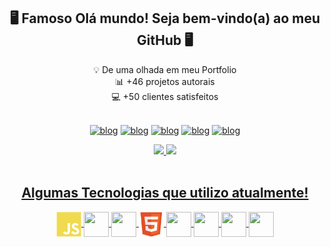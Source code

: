 
<div align="center">
<h2>🖥️ Famoso Olá mundo! Seja bem-vindo(a) ao meu GitHub 🖥️</h2>
💡 De uma olhada em meu Portfolio<br>
📊 +46 projetos autorais<br>
💻 +50 clientes satisfeitos<br>
<br>

[![blog](https://img.shields.io/badge/Portfolio-000000?style=for-the-badge&logo=About.me&logoColor=white)](www.google.com)
[![blog](https://img.shields.io/badge/WhatsApp-25D366?style=for-the-badge&logo=whatsapp&logoColor=white)](https://api.whatsapp.com/send?phone=21979666281&text=Olá!)
[![blog](https://img.shields.io/badge/LinkedIn-0077B5?style=for-the-badge&logo=linkedin&logoColor=white)](https://www.linkedin.com/in/lucas-frança-8aa436214/)
[![blog](https://img.shields.io/badge/Instagram-E4405F?style=for-the-badge&logo=instagram&logoColor=white)](https://www.instagram.com/franca100_/)
[![blog](https://img.shields.io/badge/Gmail-D14836?style=for-the-badge&logo=gmail&logoColor=white)](mailto:prosoftcontatos@gmail.com)


<div align="center">
  <a href="https://github.com/Suubiprabaxo">
  <img height="180em" src="https://github-readme-stats.vercel.app/api?username=Suubiprabaxo&show_icons=true&theme=gruvbox&include_all_commits=true&count_private=true"/>
  <img height="180em" src="https://github-readme-stats.vercel.app/api/top-langs/?username=Suubiprabaxo&layout=compact&langs_count=7&theme=gruvbox"/>
</div>

          
<div style="display: inline_block"><br>
<h2 align="center">Algumas Tecnologias que utilizo atualmente!</h2>
  <img align="center" height="40" width="40" src="https://raw.githubusercontent.com/devicons/devicon/master/icons/javascript/javascript-plain.svg">
  <img align="center" height="40" width="40" src="https://cdn.jsdelivr.net/gh/devicons/devicon/icons/bootstrap/bootstrap-original.svg">
  <img align="center" height="40" width="40" src="https://cdn.jsdelivr.net/gh/devicons/devicon/icons/sass/sass-original.svg">
  <img align="center" height="40" width="40" src="https://raw.githubusercontent.com/devicons/devicon/master/icons/html5/html5-original.svg">
  <img align="center" height="40" width="40" src="https://cdn.jsdelivr.net/gh/devicons/devicon/icons/css3/css3-original.svg">
  <img align="center" height="40" width="40" src="https://cdn.jsdelivr.net/gh/devicons/devicon/icons/jquery/jquery-plain-wordmark.svg">
  <img align="center" height="40" width="40" src="https://cdn.jsdelivr.net/gh/devicons/devicon/icons/nodejs/nodejs-original.svg">
  <img align="center" height="40" width="40" src="https://cdn.jsdelivr.net/gh/devicons/devicon/icons/react/react-original-wordmark.svg">
</div>
</div>

          
